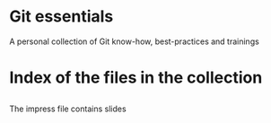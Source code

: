 # Git essentials

A personal collection of Git know-how, best-practices and trainings


# Index of the files in the collection

## 

The impress file contains slides
